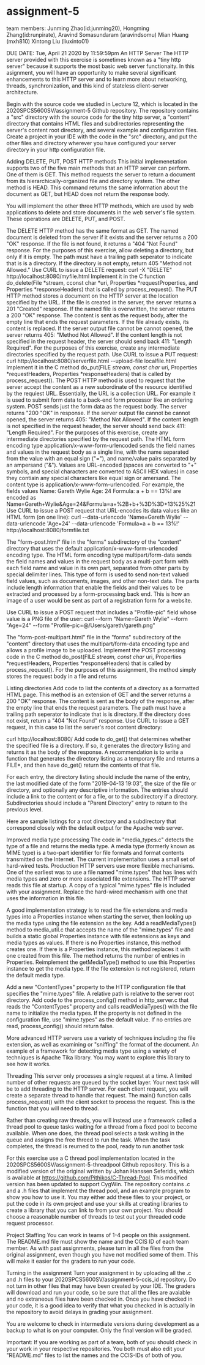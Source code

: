 # assignment-5
team members: Junming Zhao(id:junming20), Hongming Zhang(id:runpirate), Aravind Somasundaram (aravindsomu) Mian Huang (mxh810) Xintong Liu (liuxinto01)

DUE DATE: Tue, April 21 2020 by 11:59:59pm
An HTTP Server
The HTTP server provided with this exercise is sometimes known as a "tiny http server" because it supports the most basic web server functionaity. In this asignment, you will have an opportunity to make several significant enhancements to this HTTP server and to learn more about networking, threads, synchronization, and this kind of stateless client-server architecture.

Begin with the source code we studied in Lecture 12, which is located in the 2020SPCS5600SV/assignment-5 Github repository. The repository contains a "src" directory with the source code for the tiny http server, a "content" directory that contains HTML files and subdirectories representing the server's content root directory, and several example and configuration files. Create a project in your IDE with the code in the "src" directory, and put the other files and directory wherever you have configured your server directory in your http configuration file.

Adding DELETE, PUT, POST HTTP methods
This initial implemenetation supports two of the five main methods that an HTTP server can perform. One of them is GET. This method requests the server to return a document from its hierarchically-organized file and directory system. The other method is HEAD. This command returns the same information about the document as GET, but HEAD does not return the response body.

You will implement the other three HTTP methods, which are used by web applications to delete and store documents in the web server's file system. These operations are DELETE, PUT, and POST.

The DELETE HTTP method has the same format as GET. The named document is deleted from the server if it exists and the server returns a 200 "OK" response. If the file is not found, it returns a "404 "Not Found" response. For the purposes of this exercise, allow deleting a directory, but only if it is empty. The path must have a trailing path seperator to indicate that is is a directory. If the directory is not empty, return 405 "Method not Allowed." Use CURL to issue a DELETE request:
curl -X "DELETE" http://localhost:8080/myfile.html
Implement it in the C function do_delete(File *stream, cconst char *uri, Properties *requestProperties, and Properties *responseHeaders) that is called by process_request().
The PUT HTTP method stores a document on the HTTP server at the location specified by the URL. If the file is created in the server, the server returns a 201 "Created" response. If the named file is overwritten, the server returns a 200 "OK" response. The content is sent as the request body, after the empty line that ends the request parameters. If the file already exists, its content is replaced. If the server output file cannot be cannot opened, the server returns 405: "Method Not Allowed". If the content length is not specified in the request header, the server should send back 411: "Length Required". For the purposes of this exercise, create any intermediate directories specified by the request path. Use CURL to issue a PUT request:
curl http://localhost:8080/serverfile.html --upload-file localfile.html
Implement it in the C method do_put(FILE *stream, const char* uri, Properties *requestHeaders, Properties *responseHeaders) that is called by process_request().
The POST HTTP method is used to request that the server accept the content as a new subordinate of the resource identified by the requiest URL. Essentially, the URL is a collection URL. For example it is used to submit form data to a back-end form processor like an ordering system. POST sends just the form data as the request body. The server returns "200 "OK" in response. If the server output file cannot be cannot opened, the server returns 405: "Method Not Allowed". If the content length is not specified in the request header, the server should send back 411: "Length Required". For the purposes of this exercise, create any intermediate directories specified by the request path.
The HTML form encoding type application/x-www-form-urlencoded sends the field names and values in the request body as a single line, with the name separated from the value with an equal sign ("="), and name/value pairs separated by an ampersand ("&"). Values are URL-encoded (spaces are converted to "+" symbols, and special characters are converted to ASCII HEX values) in case they contiain any special characters like equal sign or amersand. The content type is application/x-www-form-urlencoded. For example, the fields values
Name: Gareth Wylie
Age: 24
Formula: a + b == 13%!
are encoded as
Name=Gareth+Wylie&Age=24&Formula=a+%2B+b+%3D%3D+13%25%21
Use CURL to issue a POST request that URL-encodes its data values like an HTML form (on one line):
curl --data-urlencode 'Name=Gareth Wylie' --data-urlencode 'Age=24' --data-urlencode 'Formula=a + b == 13%!' http://localhost:8080/formfile.txt

The "form-post.html" file in the "forms" subdirectory of the "content" directory that uses the default application/x-www-form-urlencoded encoding type.
The HTML form encoding type multipart/form-data sends the field names and values in the request body as a multi-part form with each field name and value in its own part, separated from other parts by special delimiter lines. This type of form is used to send non-text valued field values, such as documents, images, and other non-text data. The parts include length information that enable the fields and their values to be extracted and processed by a form-processing back end. This is how an image of a user would be sent as part of a registration form for a website.

Use CURL to issue a POST request that includes a "Profile-pic" field whose value is a PNG file of the user:
curl --form "Name=Gareth Wylie" --form "Age=24" --form "Profile-pic=@/Users/gareth/gareth.png"

The "form-post-multipart.html" file in the "forms" subdirectory of the "content" directory that uses the multipart/form-data encoding type and allows a profile image to be uploaded.
Implement the POST processing code in the C method do_post(FILE *stream, const char* uri, Properties *requestHeaders, Properties *responseHeaders) that is called by process_request(). For the purposes of this assignment, the method simply stores the request body in a file and returns

Listing directories
Add code to list the contents of a directory as a formatted HTML page. This method is an extension of GET and the server returns a 200 "OK" response. The content is sent as the body of the response, after the empty line that ends the request parameters. The path must have a trailing path seperator to indicate that is is directory. If the directory does not exist, return a "404 "Not Found" response. Use CURL to issue a GET request, in this case to list the server's root content directory:

curl http://localhost:8080/
Add code to do_get() that determines whether the specified file is a directory. If so, it generates the directory listing and returns it as the body of the response. A recommendation is to write a function that generates the directory listing as a temporary file and returns a FILE*, and then have do_get() return the contents of that file.

For each entry, the directory listing should include the name of the entry, the last modified date of the form "2019-04-13 19:03", the size of the file or directory, and optionally any descriptive information. The entries should include a link to the content or for a file, or to the subdirectory if a directory. Subdirectories should include a "Parent Directory" entry to return to the previous level.

Here are sample listings for a root directory and a subdirectory that correspond closely with the default output for the Apache web server.

Improved media type processing
The code in "media_types.c" detects the type of a file and returns the media type. A media type (formerly known as MIME type) is a two-part identifier for file formats and format contents transmitted on the Internet. The current implementaiton uses a small set of hard-wired tests. Production HTTP servers use more flexible mechanisms. One of the earliest was to use a file named "mime.types" that has lines with media types and zero or more associated file extensions. The HTTP server reads this file at startup. A copy of a typical "mime.types" file is included with your assignment. Replace the hard-wired mechanism with one that uses the information in this file.

A good implementation strategy is to read the file extensions and media types into a Properties instance when starting the server, then looking up the media type using the file extension as the key. Add a readMediaTypes() method to media_util.c that accepts the name of the "mime.types" file and builds a static global Properties instance with file extensions as keys and media types as values. If there is no Properties instance, this method creates one. If there is a Properties instance, this method replaces it with one created from this file. The method returns the number of entries in Properties. Reimplement the getMediaType() method to use this Properties instance to get the media type. If the file extension is not registered, return the default media type.

Add a new "ContentTypes" property to the HTTP configuration file that specifies the "mime.types" file. A relative path is relative to the server root directory. Add code to the process_config() method in http_server.c that reads the "ContentTypes" property and calls readMediaTypes() with the file name to initialize the media types. If the property is not defined in the configuration file, use "mime.types" as the default value. If no entries are read, process_config() should return false.

More advanced HTTP servers use a variety of techniques including the file extension, as well as examining or "sniffing" the format of the document. An example of a framework for detecting media type using a variety of techniques is Apache Tika library. You may want to explore this library to see how it works.

Threading
This server only processes a single request at a time. A limited number of other requests are queued by the socket layer. Your next task will be to add threading to the HTTP server. For each client request, you will create a separate thread to handle that request. The main() function calls process_request() with the client socket to process the request. This is the function that you will need to thread.

Rather than creating raw threads, you will instead use a framework called a thread pool to queue tasks waiting for a thread from a fixed pool to become available. When one does, the thread pool selects a task waiting in the queue and assigns the free threed to run the task. When the task completes, the thread is reurned to the pool, ready to run another task

For this exercise use a C thread pool implementation located in the 2020SPCS5600SV/assignment-5-threadpool Github repository. This is a modified version of the original written by Johan Hanssen Seferidis, which is available at https://github.com/Pithikos/C-Thread-Pool. This modified version has been updated to support CygWin. The repository contains .c and a .h files that implement the thread pool, and an example program to show you how to use it. You may either add these files to your project, or put the code in its own project and use your skills at creating libraries to create a library that you can link to from your own project. You should choose a reasonable number of threads to test out your threaded code request processor.

Project Staffing
You can work in teams of 1-4 people on this assignment. The README.md file must show the name and the CCIS ID of each team member. As with past assignments, please turn in all the files from the original assignment, even though you have not modified some of them. This will make it easier for the graders to run your code.

Turning in the assignment
Turn your assignment in by uploading all the .c and .h files to your 2020SPCS5600SV/assignment-5-ccis_id repository. Do not turn in other files that may have been created by your IDE. The graders will download and run your code, so be sure that all the files are avaiable and no extraneous files have been checked in. Once you have checked in your code, it is a good idea to verify that what you checked in is actually in the repository to avoid delays in grading your assignment.

You are welcome to check in intermediate versions during development as a backup to what is on your computer. Only the final version will be graded.

Important: If you are working as part of a team, both of you should check in your work in your respective repositories. You both must also edit your "README.md" files to list the names and the CCIS-IDs of both of you.
